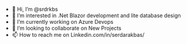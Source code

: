 - 👋 Hi, I’m @srdrkbs
- 👀 I’m interested in .Net Blazor development and lite database design
- 🌱 I’m currently working on Azure Devops
- 💞️ I’m looking to collaborate on New Projects
- 📫 How to reach me on Linkedin.com/in/serdarakbas/

<!---
srdrkbs/srdrkbs is a ✨ special ✨ repository because its `README.md` (this file) appears on your GitHub profile.
You can click the Preview link to take a look at your changes.
--->
